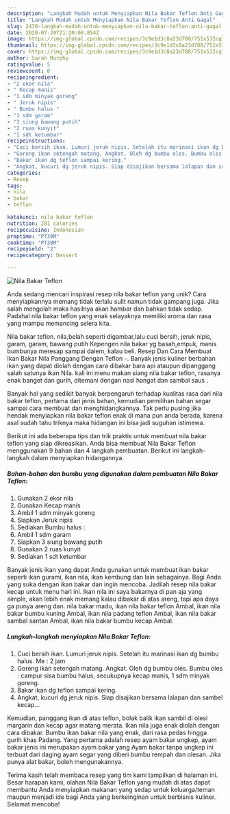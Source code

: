 ```yaml
---
description: "Langkah Mudah untuk Menyiapkan Nila Bakar Teflon Anti Gagal"
title: "Langkah Mudah untuk Menyiapkan Nila Bakar Teflon Anti Gagal"
slug: 2470-langkah-mudah-untuk-menyiapkan-nila-bakar-teflon-anti-gagal
date: 2020-07-20T21:20:08.854Z
image: https://img-global.cpcdn.com/recipes/3c9e1d3c8a23d788/751x532cq70/nila-bakar-teflon-foto-resep-utama.jpg
thumbnail: https://img-global.cpcdn.com/recipes/3c9e1d3c8a23d788/751x532cq70/nila-bakar-teflon-foto-resep-utama.jpg
cover: https://img-global.cpcdn.com/recipes/3c9e1d3c8a23d788/751x532cq70/nila-bakar-teflon-foto-resep-utama.jpg
author: Sarah Murphy
ratingvalue: 5
reviewcount: 8
recipeingredient:
- "2 ekor nila"
- " Kecap manis"
- "1 sdm minyak goreng"
- " Jeruk nipis"
- " Bumbu halus "
- "1 sdm garam"
- "3 siung bawang putih"
- "2 ruas kunyit"
- "1 sdt ketumbar"
recipeinstructions:
- "Cuci bersih ikan. Lumuri jeruk nipis. Setelah itu marinasi ikan dg bumbu halus. Me : 2 jam"
- "Goreng ikan setengah matang. Angkat. Oleh dg bumbu oles. Bumbu oles : campur sisa bumbu halus, secukupnya kecap manis, 1 sdm minyak goreng."
- "Bakar ikan dg teflon sampai kering."
- "Angkat, kucuri dg jeruk nipis. Siap disajikan bersama lalapan dan sambel kecap..."
categories:
- Resep
tags:
- nila
- bakar
- teflon

katakunci: nila bakar teflon 
nutrition: 281 calories
recipecuisine: Indonesian
preptime: "PT30M"
cooktime: "PT38M"
recipeyield: "2"
recipecategory: Dessert

---
```



![Nila Bakar Teflon](https://img-global.cpcdn.com/recipes/3c9e1d3c8a23d788/751x532cq70/nila-bakar-teflon-foto-resep-utama.jpg)

Anda sedang mencari inspirasi resep nila bakar teflon yang unik? Cara menyiapkannya memang tidak terlalu sulit namun tidak gampang juga. Jika salah mengolah maka hasilnya akan hambar dan bahkan tidak sedap. Padahal nila bakar teflon yang enak selayaknya memiliki aroma dan rasa yang mampu memancing selera kita.

Nila bakar teflon. nila,belah seperti digambar,lalu cuci bersih, jeruk nipis, garam, garam, bawang putih Kepengen nila bakar yg basah,empuk, manis bumbunya meresap sampai dalem, kalau beli. Resep Dan Cara Membuat Ikan Bakar Nila Panggang Dengan Teflon -. Banyak jenis kuliner berbahan ikan yang dapat diolah dengan cara dibakar bara api ataupun dipanggang salah satunya ikan Nila. kali ini menu makan siang nila bakar teflon, rasanya enak banget dan gurih, ditemani dengan nasi hangat dan sambal saus .

Banyak hal yang sedikit banyak berpengaruh terhadap kualitas rasa dari nila bakar teflon, pertama dari jenis bahan, kemudian pemilihan bahan segar sampai cara membuat dan menghidangkannya. Tak perlu pusing jika hendak menyiapkan nila bakar teflon enak di mana pun anda berada, karena asal sudah tahu triknya maka hidangan ini bisa jadi suguhan istimewa.


Berikut ini ada beberapa tips dan trik praktis untuk membuat nila bakar teflon yang siap dikreasikan. Anda bisa membuat Nila Bakar Teflon menggunakan 9 bahan dan 4 langkah pembuatan. Berikut ini langkah-langkah dalam menyiapkan hidangannya.

<!--inarticleads1-->

##### Bahan-bahan dan bumbu yang digunakan dalam pembuatan Nila Bakar Teflon:

1. Gunakan 2 ekor nila
1. Gunakan  Kecap manis
1. Ambil 1 sdm minyak goreng
1. Siapkan  Jeruk nipis
1. Sediakan  Bumbu halus :
1. Ambil 1 sdm garam
1. Siapkan 3 siung bawang putih
1. Gunakan 2 ruas kunyit
1. Sediakan 1 sdt ketumbar


Banyak jenis ikan yang dapat Anda gunakan untuk membuat ikan bakar seperti ikan gurami, ikan nila, ikan kembung dan lain sebagainya. Bagi Anda yang suka dengan ikan bakar dan ingin mencoba. Jadilah resep nila bakar kecap untuk menu hari ini. Ikan nila ini saya bakarnya di pan aja yang simple, akan lebih enak memang kalau dibakar di atas areng, tapi apa daya ga punya areng dan..nila bakar madu, ikan nila bakar teflon Ambal, ikan nila bakar bumbu kuning Ambal, ikan nila padang teflon Ambal, ikan nila bakar sambal santan Ambal, ikan nila bakar bumbu kecap Ambal. 

<!--inarticleads2-->

##### Langkah-langkah menyiapkan Nila Bakar Teflon:

1. Cuci bersih ikan. Lumuri jeruk nipis. Setelah itu marinasi ikan dg bumbu halus. Me : 2 jam
1. Goreng ikan setengah matang. Angkat. Oleh dg bumbu oles. Bumbu oles : campur sisa bumbu halus, secukupnya kecap manis, 1 sdm minyak goreng.
1. Bakar ikan dg teflon sampai kering.
1. Angkat, kucuri dg jeruk nipis. Siap disajikan bersama lalapan dan sambel kecap...


Kemudian, panggang ikan di atas teflon, bolak balik ikan sambil di olesi margarin dan kecap agar matang merata. Ikan nila juga enak diolah dengan cara dibakar. Bumbu ikan bakar nila yang enak, dari rasa pedas hingga gurih khas Padang. Yang pertama adalah resep ayam bakar ungkep, ayam bakar jenis ini merupakan ayam bakar yang Ayam bakar tanpa ungkep ini terbuat dari daging ayam segar yang diberi bumbu rempah dan olesan. Jika punya alat bakar, boleh mengunakannya. 

Terima kasih telah membaca resep yang tim kami tampilkan di halaman ini. Besar harapan kami, olahan Nila Bakar Teflon yang mudah di atas dapat membantu Anda menyiapkan makanan yang sedap untuk keluarga/teman maupun menjadi ide bagi Anda yang berkeinginan untuk berbisnis kuliner. Selamat mencoba!
